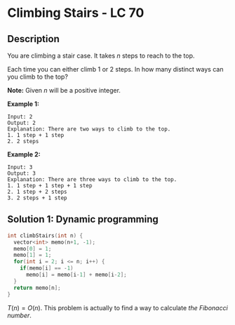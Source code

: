 # Climbing Stairs - LC 70

## Description

You are climbing a stair case. It takes *n* steps to reach to the top.

Each time you can either climb 1 or 2 steps. In how many distinct ways can you climb to the top?

**Note:** Given *n* will be a positive integer.

**Example 1:**

```
Input: 2
Output: 2
Explanation: There are two ways to climb to the top.
1. 1 step + 1 step
2. 2 steps
```

**Example 2:**

```
Input: 3
Output: 3
Explanation: There are three ways to climb to the top.
1. 1 step + 1 step + 1 step
2. 1 step + 2 steps
3. 2 steps + 1 step
```

## Solution 1: Dynamic programming

```cpp
int climbStairs(int n) {
  vector<int> memo(n+1, -1);
  memo[0] = 1;
  memo[1] = 1;
  for(int i = 2; i <= n; i++) {
    if(memo[i] == -1)
      memo[i] = memo[i-1] + memo[i-2];
  }
  return memo[n];
}
```

$T(n)=O(n)$. This problem is actually to find a way to calculate *the Fibonacci number*. 

